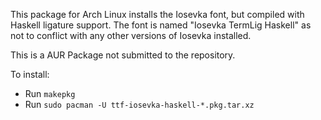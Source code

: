 This package for Arch Linux installs the Iosevka font, but compiled with
Haskell ligature support.  The font is named "Iosevka TermLig Haskell" as not
to conflict with any other versions of Iosevka installed.

This is a AUR Package not submitted to the repository.

To install:

* Run `makepkg`
* Run `sudo pacman -U ttf-iosevka-haskell-*.pkg.tar.xz`

